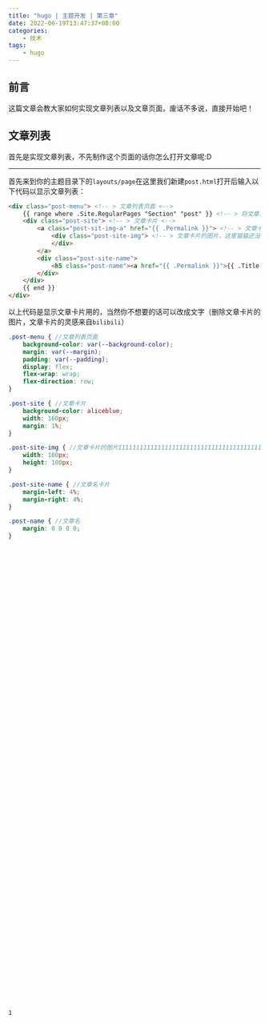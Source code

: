 ```yaml
---
title: "hugo | 主题开发 | 第三章"
date: 2022-06-19T13:47:37+08:00
categories:
    - 技术
tags:
    - hugo
---
```


## 前言
这篇文章会教大家如何实现文章列表以及文章页面，废话不多说，直接开始吧！
## 文章列表
首先是实现文章列表，不先制作这个页面的话你怎么打开文章呢:D
- - -
首先来到你的主题目录下的`layouts/page`在这里我们新建`post.html`打开后输入以下代码以显示文章列表：
```html
<div class="post-menu"> <!-- > 文章列表页面 <-->
    {{ range where .Site.RegularPages "Section" "post" }} <!-- > 将文章显示出来 <-->
    <div class="post-site"> <!-- > 文章卡片 <-->
        <a class="post-sit-img-a" href="{{ .Permalink }}"> <!-- > 文章卡片的图片链接（点击后进入文章页面） <-->
            <div class="post-site-img"> <!-- > 文章卡片的图片，这里猫猫还没搞明白，所以只有一个用来占位置的东西 <-->
            </div>
        </a>
        <div class="post-site-name"> 
            <h5 class="post-name"><a href="{{ .Permalink }}">{{ .Title }}</a></h5> <!-- > 文章名称 <-->
        </div>
    </div>
    {{ end }}
</div>
```
以上代码是显示文章卡片用的，当然你不想要的话可以改成文字（删除文章卡片的图片，文章卡片的灵感来自`bilibili`）
```scss
.post-menu { //文章列表页面
    background-color: var(--background-color);
    margin: var(--margin); 
    padding: var(--padding);
    display: flex;
    flex-wrap: wrap;
    flex-direction: row;
}

.post-site { //文章卡片
    background-color: aliceblue;
    width: 160px;
    margin: 1%;
}

.post-site-img { //文章卡片的图片111111111111111111111111111111111111111111111111111111123333366666666666666666666666
    width: 160px;
    height: 100px;
}

.post-site-name { //文章名卡片
    margin-left: 4%;
    margin-right: 4%;
}

.post-name { //文章名
    margin: 0 0 0 0;
}



































































1
```
